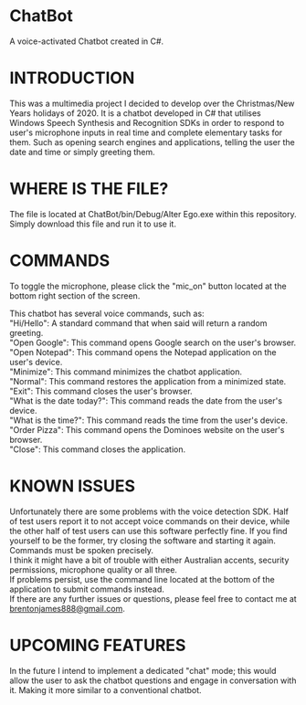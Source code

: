 # ChatBot
A voice-activated Chatbot created in C#.

# INTRODUCTION
This was a multimedia project I decided to develop over the Christmas/New Years holidays of 2020. It is a chatbot developed in C# that utilises Windows Speech Synthesis and Recognition SDKs in order to respond to user's microphone inputs in real time and complete elementary tasks for them. Such as opening search engines and applications, telling the user the date and time or simply greeting them.

# WHERE IS THE FILE?
The file is located at ChatBot/bin/Debug/Alter Ego.exe within this repository. Simply download this file and run it to use it.

# COMMANDS
To toggle the microphone, please click the "mic_on" button located at the bottom right section of the screen.

This chatbot has several voice commands, such as:  
"Hi/Hello":                     A standard command that when said will return a random greeting.  
"Open Google":                  This command opens Google search on the user's browser.  
"Open Notepad":                 This command opens the Notepad application on the user's device.  
"Minimize":                     This command minimizes the chatbot application.  
"Normal":                       This command restores the application from a minimized state.  
"Exit":                         This command closes the user's browser.  
"What is the date today?":      This command reads the date from the user's device.  
"What is the time?":            This command reads the time from the user's device.  
"Order Pizza":                  This command opens the Dominoes website on the user's browser.  
"Close":                        This command closes the application.  

# KNOWN ISSUES
Unfortunately there are some problems with the voice detection SDK. Half of test users report it to not accept voice commands on their device, while the other half of test users can use this software perfectly fine. If you find yourself to be the former, try closing the software and starting it again. Commands must be spoken precisely.  
I think it might have a bit of trouble with either Australian accents, security permissions, microphone quality or all three.  
If problems persist, use the command line located at the bottom of the application to submit commands instead.  
If there are any further issues or questions, please feel free to contact me at brentonjames888@gmail.com.

# UPCOMING FEATURES
In the future I intend to implement a dedicated "chat" mode; this would allow the user to ask the chatbot questions and engage in conversation with it. Making it more similar to a conventional chatbot.
